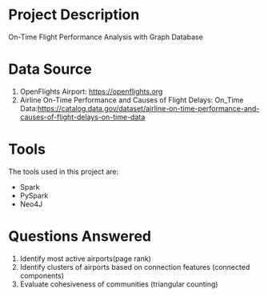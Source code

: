 # Project Description
On-Time Flight Performance Analysis with Graph Database 

# Data Source
1. OpenFlights Airport: https://openflights.org ‬
2. Airline On-Time Performance and Causes of Flight Delays: On_Time Data:https://catalog.data.gov/dataset/airline-on-time-performance-and-causes-of-flight-delays-on-time-data

# Tools
The tools used in this project are:
* Spark
* PySpark
* Neo4J


# Questions Answered
1. Identify most active airports‪(‬page rank‪)
2. Identify clusters of airports based on connection features‪ (connected components)
3. Evaluate cohesiveness of communities (triangular counting)

